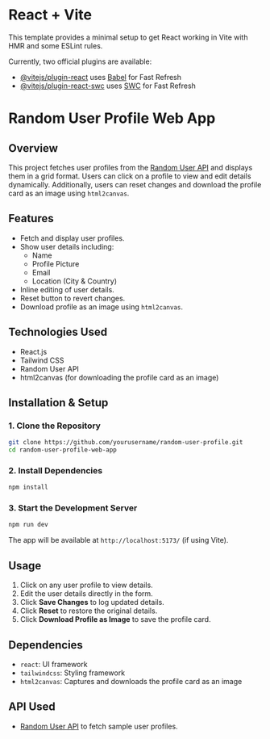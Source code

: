 # React + Vite

This template provides a minimal setup to get React working in Vite with HMR and some ESLint rules.

Currently, two official plugins are available:

- [@vitejs/plugin-react](https://github.com/vitejs/vite-plugin-react/blob/main/packages/plugin-react/README.md) uses [Babel](https://babeljs.io/) for Fast Refresh
- [@vitejs/plugin-react-swc](https://github.com/vitejs/vite-plugin-react-swc) uses [SWC](https://swc.rs/) for Fast Refresh


# Random User Profile Web App

## Overview
This project fetches user profiles from the [Random User API](https://randomuser.me/api/) and displays them in a grid format. Users can click on a profile to view and edit details dynamically. Additionally, users can reset changes and download the profile card as an image using `html2canvas`.

## Features
- Fetch and display user profiles.
- Show user details including:
  - Name
  - Profile Picture
  - Email
  - Location (City & Country)
- Inline editing of user details.
- Reset button to revert changes.
- Download profile as an image using `html2canvas`.

## Technologies Used
- React.js
- Tailwind CSS
- Random User API
- html2canvas (for downloading the profile card as an image)

## Installation & Setup
### 1. Clone the Repository
```bash
git clone https://github.com/yourusername/random-user-profile.git
cd random-user-profile-web-app
```

### 2. Install Dependencies
```bash
npm install
```

### 3. Start the Development Server
```bash
npm run dev
```

The app will be available at `http://localhost:5173/` (if using Vite).

## Usage
1. Click on any user profile to view details.
2. Edit the user details directly in the form.
3. Click **Save Changes** to log updated details.
4. Click **Reset** to restore the original details.
5. Click **Download Profile as Image** to save the profile card.

## Dependencies
- `react`: UI framework
- `tailwindcss`: Styling framework
- `html2canvas`: Captures and downloads the profile card as an image

## API Used
- [Random User API](https://randomuser.me/api/) to fetch sample user profiles.

